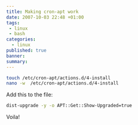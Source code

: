 ```yaml
---
title: Making cron-apt work
date: 2007-10-03 22:48 +01:00
tags:
 - linux
 - bash
categories:
  - linux
published: true
banner: 
summary:
---
```

``` bash
touch /etc/cron-apt/actions.d/4-install
nano -w  /etc/cron-apt/actions.d/4-install
```

 Add this to the file:

``` bash
dist-upgrade -y -o APT::Get::Show-Upgraded=true
```

Voila! 